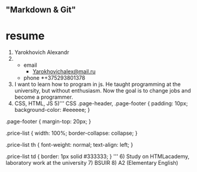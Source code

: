 
## "Markdown & Git"
# resume
1) Yarokhovich Alexandr
2)  * email
        * Yarokhovichalex@mail.ru
    * phone
        *+375293801378
3) I want to learn how to program in js. He taught programming at the university, but without enthusiasm. Now the goal is to change jobs and become a programmer.
4) CSS, HTML, JS
5)''' CSS
 .page-header,
.page-footer {
    padding: 10px;
    background-color: #eeeeee;
}

.page-footer {
    margin-top: 20px;
}

.price-list {
    width: 100%;
    border-collapse: collapse;
}

.price-list th {
    font-weight: normal;
    text-align: left;
}

.price-list td {
    border: 1px solid #333333;
}
'''
6) Study on HTMLacademy, laboratory work at the university
7) BSUIR
8) A2 (Elementary English)
